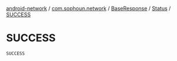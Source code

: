 [android-network](../../../index.md) / [com.sophoun.network](../../index.md) / [BaseResponse](../index.md) / [Status](index.md) / [SUCCESS](./-s-u-c-c-e-s-s.md)

# SUCCESS

`SUCCESS`